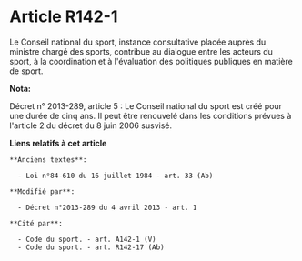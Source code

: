 # Article R142-1

Le Conseil national du sport, instance consultative placée auprès du ministre chargé des sports, contribue au dialogue entre
les acteurs du sport, à la coordination et à l'évaluation des politiques publiques en matière de sport.

**Nota:**

Décret n° 2013-289, article 5 : Le Conseil national du sport est créé pour une durée de cinq ans. Il peut être renouvelé dans
les conditions prévues à l'article 2 du décret du 8 juin 2006 susvisé.

**Liens relatifs à cet article**

	**Anciens textes**:

	  - Loi n°84-610 du 16 juillet 1984 - art. 33 (Ab)

	**Modifié par**:

	  - Décret n°2013-289 du 4 avril 2013 - art. 1

	**Cité par**:

	  - Code du sport. - art. A142-1 (V)
	  - Code du sport. - art. R142-17 (Ab)
